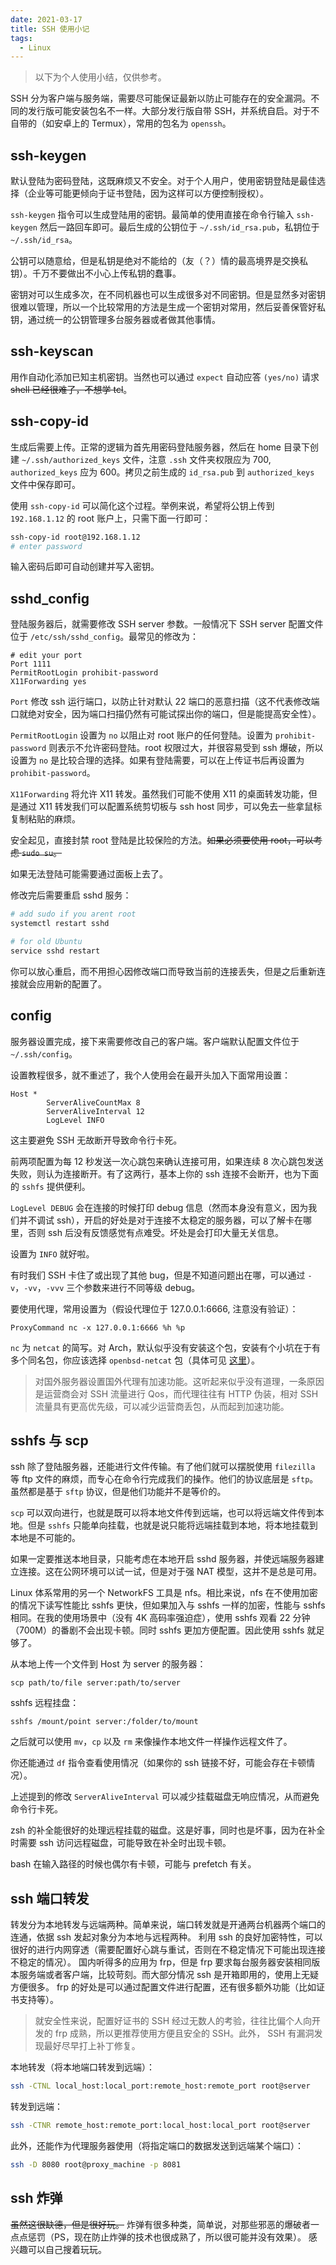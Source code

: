 ```yaml
---
date: 2021-03-17
title: SSH 使用小记
tags:
  - Linux
---
```

> 以下为个人使用小结，仅供参考。

SSH 分为客户端与服务端，需要尽可能保证最新以防止可能存在的安全漏洞。不同的发行版可能安装包名不一样。大部分发行版自带 SSH，并系统自启。对于不自带的（如安卓上的 Termux），常用的包名为 `openssh`。



## ssh-keygen

默认登陆为密码登陆，这既麻烦又不安全。对于个人用户，使用密钥登陆是最佳选择（企业等可能更倾向于证书登陆，因为这样可以方便控制授权）。

`ssh-keygen` 指令可以生成登陆用的密钥。最简单的使用直接在命令行输入 `ssh-keygen` 然后一路回车即可。最后生成的公钥位于 `~/.ssh/id_rsa.pub`，私钥位于 `~/.ssh/id_rsa`。

公钥可以随意给，但是私钥是绝对不能给的（友（？）情的最高境界是交换私钥）。千万不要做出不小心上传私钥的蠢事。

密钥对可以生成多次，在不同机器也可以生成很多对不同密钥。但是显然多对密钥很难以管理，所以一个比较常用的方法是生成一个密钥对常用，然后妥善保管好私钥，通过统一的公钥管理多台服务器或者做其他事情。


## ssh-keyscan

用作自动化添加已知主机密钥。当然也可以通过 `expect` 自动应答 `(yes/no)` 请求~~shell 已经很难了，不想学 tcl~~。


## ssh-copy-id

生成后需要上传。正常的逻辑为首先用密码登陆服务器，然后在 home 目录下创建 `~/.ssh/authorized_keys` 文件，注意 `.ssh` 文件夹权限应为 700, `authorized_keys` 应为 600。拷贝之前生成的 `id_rsa.pub` 到 `authorized_keys` 文件中保存即可。

使用 `ssh-copy-id` 可以简化这个过程。举例来说，希望将公钥上传到 `192.168.1.12` 的 root 账户上，只需下面一行即可：

```bash
ssh-copy-id root@192.168.1.12
# enter password
```

输入密码后即可自动创建并写入密钥。



## sshd_config

登陆服务器后，就需要修改 SSH server 参数。一般情况下 SSH server 配置文件位于 `/etc/ssh/sshd_config`。最常见的修改为：

```text
# edit your port
Port 1111
PermitRootLogin prohibit-password
X11Forwarding yes
```

`Port` 修改 ssh 运行端口，以防止针对默认 22 端口的恶意扫描（这不代表修改端口就绝对安全，因为端口扫描仍然有可能试探出你的端口，但是能提高安全性）。

`PermitRootLogin` 设置为 `no` 以阻止对 root 账户的任何登陆。设置为 `prohibit-password` 则表示不允许密码登陆。root 权限过大，并很容易受到 ssh 爆破，所以设置为 `no` 是比较合理的选择。如果有登陆需要，可以在上传证书后再设置为 `prohibit-password`。

`X11Forwarding` 将允许 X11 转发。虽然我们可能不使用 X11 的桌面转发功能，但是通过 X11 转发我们可以配置系统剪切板与 ssh host 同步，可以免去一些拿鼠标复制粘贴的麻烦。

安全起见，直接封禁 root 登陆是比较保险的方法。~~如果必须要使用 root，可以考虑 `sudo su`。~~

如果无法登陆可能需要通过面板上去了。

修改完后需要重启 sshd 服务：

```bash
# add sudo if you arent root
systemctl restart sshd

# for old Ubuntu
service sshd restart
```

你可以放心重启，而不用担心因修改端口而导致当前的连接丢失，但是之后重新连接就会应用新的配置了。



## config

服务器设置完成，接下来需要修改自己的客户端。客户端默认配置文件位于 `~/.ssh/config`。

设置教程很多，就不重述了，我个人使用会在最开头加入下面常用设置：

```text
Host *
        ServerAliveCountMax 8
        ServerAliveInterval 12
        LogLevel INFO
```

这主要避免 SSH 无故断开导致命令行卡死。

前两项配置为每 12 秒发送一次心跳包来确认连接可用，如果连续 8 次心跳包发送失败，则认为连接断开。有了这两行，基本上你的 ssh 连接不会断开，也为下面的 `sshfs` 提供便利。

`LogLevel DEBUG` 会在连接的时候打印 debug 信息（然而本身没有意义，因为我们并不调试 ssh），开启的好处是对于连接不太稳定的服务器，可以了解卡在哪里，否则 ssh 后没有反馈感觉有点难受。坏处是会打印大量无关信息。

设置为 `INFO` 就好啦。

有时我们 SSH 卡住了或出现了其他 bug，但是不知道问题出在哪，可以通过 `-v`，`-vv`，`-vvv` 三个参数来进行不同等级 debug。

要使用代理，常用设置为（假设代理位于 127.0.0.1:6666, 注意没有验证）：

```text
ProxyCommand nc -x 127.0.0.1:6666 %h %p
```

`nc` 为 `netcat` 的简写。对 Arch，默认似乎没有安装这个包，安装有个小坑在于有多个同名包，你应该选择 `openbsd-netcat` 包（具体可见 [这里](https://flag.zeka.cloud/2020/12#%E8%AE%B0%E4%B8%80%E6%AC%A1%20netcat%20%E4%B8%8D%E5%90%8C%E6%9D%A5%E6%BA%90%E5%AF%BC%E8%87%B4%E7%9A%84%E9%94%99%E8%AF%AF)）。

> 对国外服务器设置国外代理有加速功能。这听起来似乎没有道理，一条原因是运营商会对 SSH 流量进行 Qos，而代理往往有 HTTP 伪装，相对 SSH 流量具有更高优先级，可以减少运营商丢包，从而起到加速功能。



## sshfs 与 scp

ssh 除了登陆服务器，还能进行文件传输。有了他们就可以摆脱使用 `filezilla` 等 ftp 文件的麻烦，而专心在命令行完成我们的操作。他们的协议底层是 `sftp`。虽然都是基于 `sftp` 协议，但是他们功能并不是等价的。

`scp` 可以双向进行，也就是既可以将本地文件传到远端，也可以将远端文件传到本地。但是 `sshfs` 只能单向挂载，也就是说只能将远端挂载到本地，将本地挂载到本地是不可能的。

如果一定要推送本地目录，只能考虑在本地开启 sshd 服务器，并使远端服务器建立连接。这在公网环境可以试一试，但是对于强 NAT 模型，这并不是总是可用。

Linux 体系常用的另一个 NetworkFS 工具是 nfs。相比来说，nfs 在不使用加密的情况下读写性能比 sshfs 更快，但如果加入与 sshfs 一样的加密，性能与 sshfs 相同。在我的使用场景中（没有 4K 高码率强迫症），使用 sshfs 观看 22 分钟（700M）的番剧不会出现卡顿。同时 sshfs 更加方便配置。因此使用 sshfs 就足够了。


从本地上传一个文件到 Host 为 server 的服务器：

```
scp path/to/file server:path/to/server
```

sshfs 远程挂盘：

```
sshfs /mount/point server:/folder/to/mount
```

之后就可以使用 `mv`，`cp` 以及 `rm` 来像操作本地文件一样操作远程文件了。

你还能通过 `df` 指令查看使用情况（如果你的 ssh 链接不好，可能会存在卡顿情况）。

上述提到的修改 `ServerAliveInterval` 可以减少挂载磁盘无响应情况，从而避免命令行卡死。

zsh 的补全能很好的处理远程挂载的磁盘。这是好事，同时也是坏事，因为在补全时需要 ssh 访问远程磁盘，可能导致在补全时出现卡顿。

bash 在输入路径的时候也偶尔有卡顿，可能与 prefetch 有关。


## ssh 端口转发
转发分为本地转发与远端两种。简单来说，端口转发就是开通两台机器两个端口的连通，依据 ssh 发起对象分为本地与远程两种。
利用 ssh 的良好加密特性，可以很好的进行内网穿透（需要配置好心跳与重试，否则在不稳定情况下可能出现连接不稳定的情况）。
国内听得多的应用为 frp，但是 frp 要求每台服务器安装相同版本服务端或者客户端，比较苛刻。而大部分情况 ssh 是开箱即用的，使用上无疑方便很多。
frp 的好处是可以通过配置文件进行配置，还有很多额外功能（比如证书支持等）。

> 就安全性来说，配置好证书的 SSH 经过无数人的考验，往往比偏个人向开发的 frp 成熟，所以更推荐使用方便且安全的 SSH。此外， SSH 有漏洞发现最好尽早打上补丁修复。

本地转发（将本地端口转发到远端）：
```bash
ssh -CTNL local_host:local_port:remote_host:remote_port root@server
```

转发到远端：
```bash
ssh -CTNR remote_host:remote_port:local_host:local_port root@server
```

此外，还能作为代理服务器使用（将指定端口的数据发送到远端某个端口）：
```bash
ssh -D 8080 root@proxy_machine -p 8081
```


## ssh 炸弹
~~虽然这很缺德，但是很好玩。~~
炸弹有很多种类，简单说，对那些邪恶的爆破者一点点惩罚（PS，现在防止炸弹的技术也很成熟了，所以很可能并没有效果）。
感兴趣可以自己搜着玩玩。